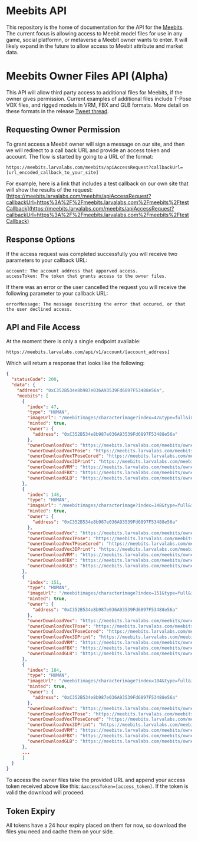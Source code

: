 # Meebits API

This repository is the home of documentation for the API for the [Meebits](https://meebits.larvalabs.com/). The current focus is allowing access to Meebit model files for use in any game, social platformn, or metaverse a Meebit owner wants to enter. It will likely expand in the future to allow access to Meebit attribute and market data.

# Meebits Owner Files API (Alpha)

This API will allow third party access to additional files for Meebits, if the owner gives permission. Current examples of additional files include T-Pose VOX files, and rigged models in VRM, FBX and GLB formats. More detail on these formats in the release [Tweet thread](https://twitter.com/larvalabs/status/1455644953204469760).

## Requesting Owner Permission

To grant access a Meebit owner will sign a message on our site, and then we will redirect to a call back URL and provide an access token and account. The flow is started by going to a URL of the format:

```
https://meebits.larvalabs.com/meebits/apiAccessRequest?callbackUrl=[url_encoded_callback_to_your_site]
```

For example, here is a link that includes a test callback on our own site that will show the results of the request: [https://meebits.larvalabs.com/meebits/apiAccessRequest?callbackUrl=https%3A%2F%2Fmeebits.larvalabs.com%2Fmeebits%2FtestCallback](https://meebits.larvalabs.com/meebits/apiAccessRequest?callbackUrl=https%3A%2F%2Fmeebits.larvalabs.com%2Fmeebits%2FtestCallback)

## Response Options

If the access request was completed successfully you will receive two parameters to your callback URL:
```
account: The account address that apporved access.
accessToken: The token that grants access to the owner files.
```

If there was an error or the user cancelled the request you will receive the following parameter to your callback URL:
```
errorMessage: The message describing the error that occured, or that the user declined access.
```

## API and File Access

At the moment there is only a single endpoint available:

```
https://meebits.larvalabs.com/api/v1/account/[account_address]
```

Which will return a response that looks like the following:
```json
{
  "statusCode": 200,
  "data": {
    "address": "0xC352B534e8b987e036A93539Fd6897F53488e56a",
    "meebits": [
      {
        "index": 47,
        "type": "HUMAN",
        "imageUrl": "/meebitimages/characterimage?index=47&type=full&imageType=jpg",
        "minted": true,
        "owner": {
          "address": "0xC352B534e8b987e036A93539Fd6897F53488e56a"
        },
        "ownerDownloadVox": "https://meebits.larvalabs.com/meebits/ownerdownload?tpose=false&file=vox&index=47",
        "ownerDownloadVoxTPose": "https://meebits.larvalabs.com/meebits/ownerdownload?tpose=true&file=vox_filled&index=47",
        "ownerDownloadVoxTPoseCored": "https://meebits.larvalabs.com/meebits/ownerdownload?tpose=true&file=vox&index=47",
        "ownerDownloadVox3DPrint": "https://meebits.larvalabs.com/meebits/ownerdownload?tpose=true&file=print&index=47",
        "ownerDownloadVRM": "https://meebits.larvalabs.com/meebits/ownerdownload?tpose=true&file=vrm&index=47",
        "ownerDownloadFBX": "https://meebits.larvalabs.com/meebits/ownerdownload?tpose=true&file=fbx&index=47",
        "ownerDownloadGLB": "https://meebits.larvalabs.com/meebits/ownerdownload?tpose=true&file=glb&index=47"
      },
      {
        "index": 148,
        "type": "HUMAN",
        "imageUrl": "/meebitimages/characterimage?index=148&type=full&imageType=jpg",
        "minted": true,
        "owner": {
          "address": "0xC352B534e8b987e036A93539Fd6897F53488e56a"
        },
        "ownerDownloadVox": "https://meebits.larvalabs.com/meebits/ownerdownload?tpose=false&file=vox&index=148",
        "ownerDownloadVoxTPose": "https://meebits.larvalabs.com/meebits/ownerdownload?tpose=true&file=vox_filled&index=148",
        "ownerDownloadVoxTPoseCored": "https://meebits.larvalabs.com/meebits/ownerdownload?tpose=true&file=vox&index=148",
        "ownerDownloadVox3DPrint": "https://meebits.larvalabs.com/meebits/ownerdownload?tpose=true&file=print&index=148",
        "ownerDownloadVRM": "https://meebits.larvalabs.com/meebits/ownerdownload?tpose=true&file=vrm&index=148",
        "ownerDownloadFBX": "https://meebits.larvalabs.com/meebits/ownerdownload?tpose=true&file=fbx&index=148",
        "ownerDownloadGLB": "https://meebits.larvalabs.com/meebits/ownerdownload?tpose=true&file=glb&index=148"
      },
      {
        "index": 151,
        "type": "HUMAN",
        "imageUrl": "/meebitimages/characterimage?index=151&type=full&imageType=jpg",
        "minted": true,
        "owner": {
          "address": "0xC352B534e8b987e036A93539Fd6897F53488e56a"
        },
        "ownerDownloadVox": "https://meebits.larvalabs.com/meebits/ownerdownload?tpose=false&file=vox&index=151",
        "ownerDownloadVoxTPose": "https://meebits.larvalabs.com/meebits/ownerdownload?tpose=true&file=vox_filled&index=151",
        "ownerDownloadVoxTPoseCored": "https://meebits.larvalabs.com/meebits/ownerdownload?tpose=true&file=vox&index=151",
        "ownerDownloadVox3DPrint": "https://meebits.larvalabs.com/meebits/ownerdownload?tpose=true&file=print&index=151",
        "ownerDownloadVRM": "https://meebits.larvalabs.com/meebits/ownerdownload?tpose=true&file=vrm&index=151",
        "ownerDownloadFBX": "https://meebits.larvalabs.com/meebits/ownerdownload?tpose=true&file=fbx&index=151",
        "ownerDownloadGLB": "https://meebits.larvalabs.com/meebits/ownerdownload?tpose=true&file=glb&index=151"
      },
      {
        "index": 184,
        "type": "HUMAN",
        "imageUrl": "/meebitimages/characterimage?index=184&type=full&imageType=jpg",
        "minted": true,
        "owner": {
          "address": "0xC352B534e8b987e036A93539Fd6897F53488e56a"
        },
        "ownerDownloadVox": "https://meebits.larvalabs.com/meebits/ownerdownload?tpose=false&file=vox&index=184",
        "ownerDownloadVoxTPose": "https://meebits.larvalabs.com/meebits/ownerdownload?tpose=true&file=vox_filled&index=184",
        "ownerDownloadVoxTPoseCored": "https://meebits.larvalabs.com/meebits/ownerdownload?tpose=true&file=vox&index=184",
        "ownerDownloadVox3DPrint": "https://meebits.larvalabs.com/meebits/ownerdownload?tpose=true&file=print&index=184",
        "ownerDownloadVRM": "https://meebits.larvalabs.com/meebits/ownerdownload?tpose=true&file=vrm&index=184",
        "ownerDownloadFBX": "https://meebits.larvalabs.com/meebits/ownerdownload?tpose=true&file=fbx&index=184",
        "ownerDownloadGLB": "https://meebits.larvalabs.com/meebits/ownerdownload?tpose=true&file=glb&index=184"
      },
      ...
      ]
  }
}
```

To access the owner files take the provided URL and append your access token received above like this: `&accessToken=[access_token]`. If the token is valid the download will proceed.

## Token Expiry

All tokens have a 24 hour expiry placed on them for now, so download the files you need and cache them on your side.
